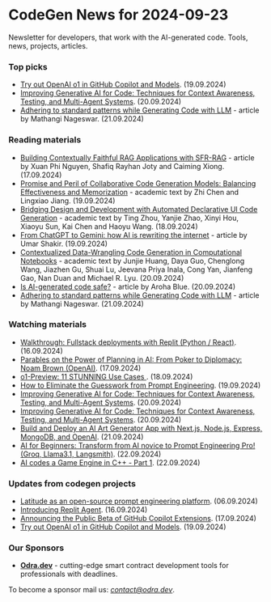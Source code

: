 # CodeGen News for 2024-09-23
Newsletter for developers, that work with the AI-generated code. Tools, news, projects, articles.

### Top picks
* [Try out OpenAI o1 in GitHub Copilot and Models](https://github.blog/news-insights/product-news/try-out-openai-o1-in-github-copilot-and-models/). (19.09.2024)
* [Improving Generative AI for Code: Techniques for Context Awareness, Testing, and Multi-Agent Systems](https://www.youtube.com/watch?v=ml8IsFQ2KU0). (20.09.2024)
* [Adhering to standard patterns while Generating Code with LLM](https://medium.com/@mathangi.nageswar/adhering-to-standard-patterns-while-generating-code-with-llm-fe4875c6080a) - article by Mathangi Nageswar. (21.09.2024)

### Reading materials 
* [Building Contextually Faithful RAG Applications with SFR-RAG](https://blog.salesforceairesearch.com/sfr-rag/) - article by Xuan Phi Nguyen, Shafiq Rayhan Joty and Caiming Xiong. (17.09.2024)
* [Promise and Peril of Collaborative Code Generation Models: Balancing Effectiveness and Memorization](https://arxiv.org/pdf/2409.12020) - academic text by Zhi Chen and Lingxiao Jiang. (19.09.2024)
* [Bridging Design and Development with Automated Declarative UI Code Generation](https://arxiv.org/pdf/2409.11667) - academic text by Ting Zhou, Yanjie Zhao, Xinyi Hou, Xiaoyu Sun, Kai Chen and Haoyu Wang. (18.09.2024)
* [From ChatGPT to Gemini: how AI is rewriting the internet](https://www.theverge.com/23610427/chatbots-chatgpt-new-bing-google-bard-conversational-ai) - article by  Umar Shakir. (19.09.2024)
* [Contextualized Data-Wrangling Code Generation in Computational Notebooks](https://arxiv.org/pdf/2409.13551) - academic text by Junjie Huang, Daya Guo, Chenglong Wang, Jiazhen Gu, Shuai Lu, Jeevana Priya Inala, Cong Yan, Jianfeng Gao, Nan Duan and Michael R. Lyu. (20.09.2024)
* [Is AI-generated code safe?](https://medium.com/@arohablue/is-ai-generated-code-safe-ca4fd9e94a74) - article by Aroha Blue. (20.09.2024)
* [Adhering to standard patterns while Generating Code with LLM](https://medium.com/@mathangi.nageswar/adhering-to-standard-patterns-while-generating-code-with-llm-fe4875c6080a) - article by Mathangi Nageswar. (21.09.2024)

### Watching materials
* [Walkthrough: Fullstack deployments with Replit (Python / React)](https://www.youtube.com/watch?v=MSFrqc0sq3c). (16.09.2024)
* [Parables on the Power of Planning in AI: From Poker to Diplomacy: Noam Brown (OpenAI)](https://www.youtube.com/watch?v=eaAonE58sLU). (17.09.2024)
* [o1-Preview: 11 STUNNING Use Cases ](https://www.youtube.com/watch?v=X4IJZeBGmq8). (18.09.2024)
* [How to Eliminate the Guesswork from Prompt Engineering](https://www.youtube.com/watch?v=VLfVAGXQFj4). (19.09.2024)
* [Improving Generative AI for Code: Techniques for Context Awareness, Testing, and Multi-Agent Systems](https://www.youtube.com/watch?v=ml8IsFQ2KU0). (20.09.2024)
* [Improving Generative AI for Code: Techniques for Context Awareness, Testing, and Multi-Agent Systems](https://www.youtube.com/watch?v=ml8IsFQ2KU0). (20.09.2024)
* [Build and Deploy an AI Art Generator App with Next.js, Node.js, Express, MongoDB, and OpenAI](https://www.youtube.com/watch?v=JAdBKMMcsNA). (21.09.2024)
* [AI for Beginners: Transform from AI novice to Prompt Engineering Pro! (Groq, Llama3.1, Langsmith)](https://www.youtube.com/watch?v=FYrve5CIS1c). (22.09.2024)
* [AI codes a Game Engine in C++ - Part 1](https://www.youtube.com/watch?v=w7Kffbm1dhs). (22.09.2024)
 
### Updates from codegen projects
* [Latitude as an open-source prompt engineering platform](https://www.reddit.com/user/SephirothDev/comments/1fabnt8/hi_founder_at_latitude_here_weve_built_an/?share_id=GC9SlTWY3LOpZ4SqZIwZX&utm_content=1&utm_medium=android_app&utm_name=androidcss&utm_source=share&utm_term=1). (06.09.2024)
* [Introducing Replit Agent](https://blog.replit.com/introducing-replit-agent). (16.09.2024)
* [Announcing the Public Beta of GitHub Copilot Extensions](https://github.blog/changelog/2024-09-17-announcing-the-public-beta-of-github-copilot-extensions-%f0%9f%8e%89/). (17.09.2024)
* [Try out OpenAI o1 in GitHub Copilot and Models](https://github.blog/news-insights/product-news/try-out-openai-o1-in-github-copilot-and-models/). (19.09.2024)

### Our Sponsors
* **[Odra.dev](https://odra.dev)** - cutting-edge smart contract development tools for professionals with deadlines.

To become a sponsor mail us: *contact@odra.dev*. 
